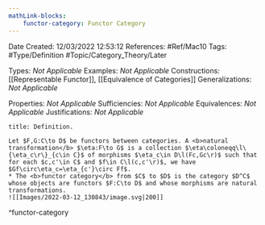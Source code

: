 ```yaml
---
mathLink-blocks:
    functor-category: Functor Category
---
```


<div class="topSpace"></div>

Date Created: 12/03/2022 12:53:12
References: #Ref/Mac10
Tags: #Type/Definition #Topic/Category_Theory/Later

Types: <i>Not Applicable</i>
Examples: <i>Not Applicable</i>
Constructions: [[Representable Functor]], [[Equivalence of Categories]]
Generalizations: <i>Not Applicable</i>

Properties: <i>Not Applicable</i>
Sufficiencies: <i>Not Applicable</i>
Equivalences: <i>Not Applicable</i>
Justifications: <i>Not Applicable</i>

``` ad-Definition
title: Definition.

Let $F,G:C\to D$ be functors between categories. A <b>natural transformation</b> $\eta:F\to G$ is a collection $\eta\coloneqq\l\{\eta_c\r\}_{c\in C}$ of morphisms $\eta_c\in D\l(Fc,Gc\r)$ such that for each $c,c'\in C$ and $f\in C\l(c,c'\r)$, we have $Gf\circ\eta_c=\eta_{c'}\circ Ff$.
* The <b>functor category</b> from $C$ to $D$ is the category $D^C$ whose objects are functors $F:C\to D$ and whose morphisms are natural transformations.
![[Images/2022-03-12_130843/image.svg|200]]

```
^functor-category
